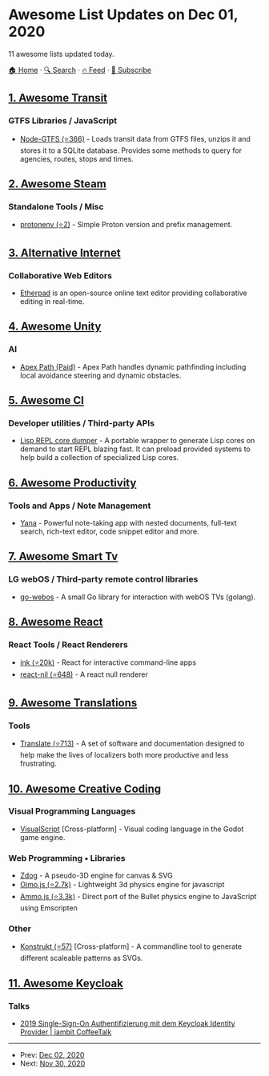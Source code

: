 # Awesome List Updates on Dec 01, 2020

11 awesome lists updated today.

[🏠 Home](/README.md) · [🔍 Search](https://www.trackawesomelist.com/search/) · [🔥 Feed](https://www.trackawesomelist.com/rss.xml) · [📮 Subscribe](https://trackawesomelist.us17.list-manage.com/subscribe?u=d2f0117aa829c83a63ec63c2f&id=36a103854c)



## [1. Awesome Transit](/content/CUTR-at-USF/awesome-transit/README.md)

### GTFS Libraries / JavaScript

*   [Node-GTFS (⭐366)](https://github.com/BlinkTagInc/node-gtfs) - Loads transit data from GTFS files, unzips it and stores it to a SQLite database. Provides some methods to query for agencies, routes, stops and times.

## [2. Awesome Steam](/content/scholtzm/awesome-steam/README.md)

### Standalone Tools / Misc

*   [protonenv (⭐2)](https://github.com/rizkiarm/protonenv) - Simple Proton version and prefix management.

## [3. Alternative Internet](/content/redecentralize/alternative-internet/README.md)

### Collaborative Web Editors

*   [Etherpad](http://etherpad.org/) is an open-source online text editor providing collaborative editing in real-time.

## [4. Awesome Unity](/content/RyanNielson/awesome-unity/README.md)

### AI

*   [Apex Path (Paid)](https://assetstore.unity.com/packages/tools/ai/apex-path-17943) - Apex Path handles dynamic pathfinding including local avoidance steering and dynamic obstacles.

## [5. Awesome Cl](/content/CodyReichert/awesome-cl/README.md)

### Developer utilities / Third-party APIs

*   [Lisp REPL core dumper](https://gitlab.com/ambrevar/lisp-repl-core-dumper/) -
    A portable wrapper to generate Lisp cores on demand to start REPL blazing fast.
    It can preload provided systems to help build a collection of specialized
    Lisp cores.

## [6. Awesome Productivity](/content/jyguyomarch/awesome-productivity/README.md)

### Tools and Apps / Note Management

*   [Yana](https://yana.js.org) - Powerful note-taking app with nested documents, full-text search, rich-text editor, code snippet editor and more.

## [7. Awesome Smart Tv](/content/vitalets/awesome-smart-tv/README.md)

### LG webOS / Third-party remote control libraries

*   [go-webos](https://github.com/vitalets/awesome-smart-tv/blob/master/README.md/github.com/kaperys/go-webos) - A small Go library for interaction with webOS TVs (golang).

## [8. Awesome React](/content/enaqx/awesome-react/README.md)

### React Tools / React Renderers

*   [ink (⭐20k)](https://github.com/vadimdemedes/ink) - React for interactive command-line apps
*   [react-nil (⭐648)](https://github.com/pmndrs/react-nil) - A react null renderer

## [9. Awesome Translations](/content/mbiesiad/awesome-translations/README.md)

### Tools

*   [Translate (⭐713)](https://github.com/translate/translate) - A set of software and documentation designed to help make the lives of localizers both more productive and less frustrating.

## [10. Awesome Creative Coding](/content/terkelg/awesome-creative-coding/README.md)

### Visual Programming Languages

*   [VisualScript](https://docs.godotengine.org/en/stable/getting_started/scripting/visual_script/) \[Cross-platform] - Visual coding language in the Godot game engine.

### Web Programming • Libraries

*   [Zdog](https://zzz.dog/) - A pseudo-3D engine for canvas & SVG
*   [Oimo.js (⭐2.7k)](https://github.com/lo-th/Oimo.js/) - Lightweight 3d physics engine for javascript
*   [Ammo.js (⭐3.3k)](https://github.com/kripken/ammo.js/) - Direct port of the Bullet physics engine to JavaScript using Emscripten

### Other

*   [Konstrukt (⭐57)](https://github.com/MarcelMue/konstrukt) \[Cross-platform] - A commandline tool to generate different scaleable patterns as SVGs.

## [11. Awesome Keycloak](/content/thomasdarimont/awesome-keycloak/README.md)

### Talks

*   [2019 Single-Sign-On Authentifizierung mit dem Keycloak Identity Provider | jambit CoffeeTalk](https://www.youtube.com/watch?v=dnY6ORaFNY8)

---

- Prev: [Dec 02, 2020](/content/2020/12/02/README.md)
- Next: [Nov 30, 2020](/content/2020/11/30/README.md)